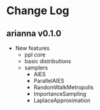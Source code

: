 # Change Log

## arianna v0.1.0

- New features
    - ppl core
    - basic distributions
    - samplers
        - AIES
        - ParallelAIES
        - RandomWalkMetropolis
        - ImportanceSampling
        - LaplaceApproximation

